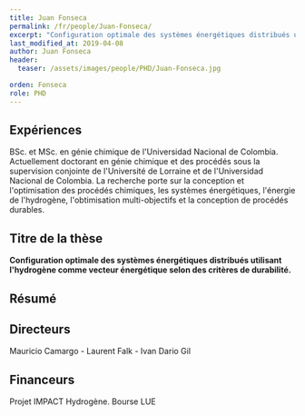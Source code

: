 ```yaml
---
title: Juan Fonseca 
permalink: /fr/people/Juan-Fonseca/
excerpt: "Configuration optimale des systèmes énergétiques distribués utilisant l'hydrogène comme vecteur énergétique selon des critères de durabilité."
last_modified_at: 2019-04-08
author: Juan Fonseca
header:
  teaser: /assets/images/people/PHD/Juan-Fonseca.jpg

orden: Fonseca
role: PHD
---
```



## Expériences

BSc. et MSc. en génie chimique de l'Universidad Nacional de Colombia. Actuellement doctorant en génie chimique et des procédés sous la supervision conjointe de l'Université de Lorraine et de l'Universidad Nacional de Colombia. La recherche porte sur la conception et l'optimisation des procédés chimiques, les systèmes énergétiques, l'énergie de l'hydrogène, l'obtimisation multi-objectifs et la conception de procédés durables.



## Titre de la thèse

**Configuration optimale des systèmes énergétiques distribués utilisant l'hydrogène comme vecteur énergétique selon des critères de durabilité.**

## Résumé



## Directeurs

Mauricio Camargo - Laurent Falk - Ivan Dario Gil  

## Financeurs

Projet IMPACT Hydrogène. Bourse LUE  



